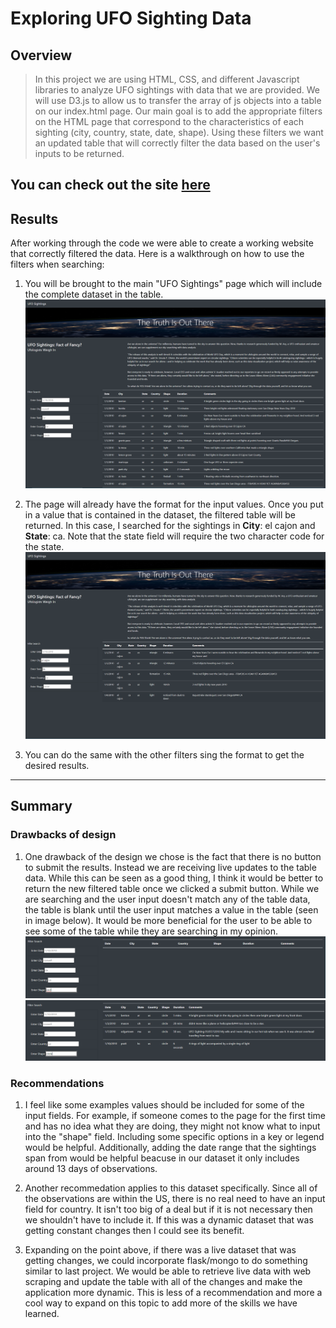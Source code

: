 # Exploring UFO Sighting Data
## Overview

> In this project we are using HTML, CSS, and different Javascript libraries to analyze UFO sightings with data that we are provided. We will use D3.js to allow us to transfer the array of js objects into a table on our index.html page. Our main goal is to add the appropriate filters on the HTML page that correspond to the characteristics of each sighting (city, country, state, date, shape). Using these filters we want an updated table that will correctly filter the data based on the user's inputs to be returned. 

You can check out the site [here](https://mooshak21.github.io/UFOs/)
---

## Results
After working through the code we were able to create a working website that correctly filtered the data.
Here is a walkthrough on how to use the filters when searching:

1. You will be brought to the main "UFO Sightings" page which will include the complete dataset in the table.
![](https://github.com/mooshak21/UFOs/blob/main/static/images/mainPageNoFilter.png)

2. The page will already have the format for the input values. Once you put in a value that is contained in the dataset, the filtered table will be returned. In this case, I searched for the sightings in **City**: el cajon and **State**: ca. Note that the state field will require the two character code for the state.
![](https://github.com/mooshak21/UFOs/blob/main/static/images/filterCityState.png)

3. You can do the same with the other filters sing the format to get the desired results.
---

## Summary
### Drawbacks of design
1. One drawback of the design we chose is the fact that there is no button to submit the results. Instead we are receiving live updates to the table data. While this can be seen as a good thing, I think it would be better to return the new filtered table once we clicked a submit button. While we are searching and the user input doesn't match any of the table data, the table is blank until the user input matches a value in the table (seen in image below). It would be more beneficial for the user to be able to see some of the table while they are searching in my opinion. 
![](https://github.com/mooshak21/UFOs/blob/main/static/images/drawback.png)
![](https://github.com/mooshak21/UFOs/blob/main/static/images/drawback2.png)

### Recommendations
1. I feel like some examples values should be included for some of the input fields. For example, if someone comes to the page for the first time and has no idea what they are doing, they might not know what to input into the "shape" field. Including some specific options in a key or legend would be helpful. Additionally, adding the date range that the sightings span from would be helpful beacuse in our dataset it only includes around 13 days of observations. 

2. Another recommedation applies to this dataset specifically. Since all of the observations are within the US, there is no real need to have an input field for country. It isn't too big of a deal but if it is not necessary then we shouldn't have to include it. If this was a dynamic dataset that was getting constant changes then I could see its benefit.

3. Expanding on the point above, if there was a live dataset that was getting changes, we could incorporate flask/mongo to do something similar to last project. We would be able to retrieve live data with web scraping and update the table with all of the changes and make the application more dynamic. This is less of a recommendation and more a cool way to expand on this topic to add more of the skills we have learned. 